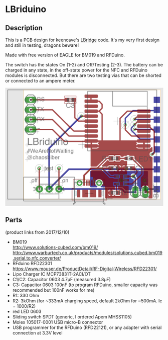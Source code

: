 # LBriduino
## Description
This is a PCB design for keencave's [LBridge](https://github.com/keencave/LBridge) code. It's my very first design and still in testing, dragons beware!

Made with free version of EAGLE for BM019 and RFDuino.

The switch has the states On (1-2) and Off/Testing (2-3). The battery can be charged in any state, in the off-state power for the NFC and RFDuino modules is disconnected. But there are two testing vias that can be shorted or connected to an ampere meter.

![PCB screenshot](https://raw.githubusercontent.com/chaosbiber/LBriduino/master/pcb.png)

## Parts
(product links from 2017/12/10)

* BM019  
http://www.solutions-cubed.com/bm019/  
http://www.warburtech.co.uk/products/modules/solutions.cubed.bm019.serial.to.nfc.converter/
* RFduino RFD22301  
https://www.mouser.de/ProductDetail/RF-Digital-Wireless/RFD22301/
* Lipo Charger IC MCP73831T-2ACI/OT
* C1/C2: Capacitor 0603 4.7µF (measured 3.8µF)
* C3: Capacitor 0603 100nF (to program RFDuino, smaller capacity was recommended but 100nF works for me)
* R1: 330 Ohm
* R2: 3kOhm (for ~333mA charging speed, default 2kOhm for ~500mA. Ic = 1000/R2)
* red LED 0603
* Sliding switch SPDT (generic, I ordered Apem MHSS1105)
* Molex 105017-0001 USB micro-B connector
* USB programmer for the RFDuino (RFD22121), or any adapter with serial connection at 3.3V level